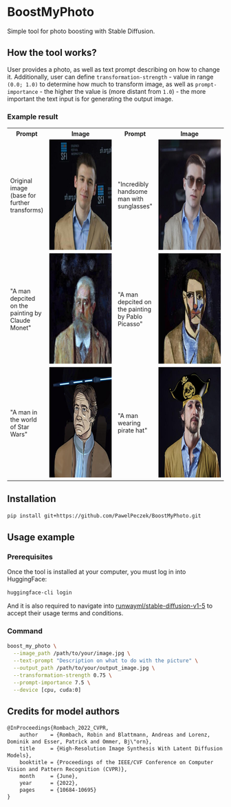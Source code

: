 # BoostMyPhoto
Simple tool for photo boosting with Stable Diffusion.

## How the tool works?
User provides a photo, as well as text prompt describing on how to change it. Additionally, user
can define `transformation-strength` - value in range `(0.0; 1.0)` to determine how much to
transform image, as well as `prompt-importance` - the higher the value is (more distant from `1.0`) -
the more important the text input is for generating the output image.

### Example result

<table>
  <tr>
    <th>Prompt</th>
    <th>Image</th>
    <th>Prompt</th>
    <th>Image</th>
  </tr>
  <tr>
    <td width="15%">Original image (base for further transforms)</td>
    <td width="35%"><img src="./assets/pawel.jpg" height=256px width=256px /></td>
    <td width="15%">"Incredibly handsome man with sunglasses"</td>
    <td width="35%"><img src="./assets/handsome.jpg" height=256px width=256px /></td>
   </tr>
  <tr>
    <td>"A man depcited on the painting by Claude Monet"</td>
    <td><img src="./assets/claude_monet.jpg" height=256px width=256px /></td>
    <td>"A man depcited on the painting by Pablo Picasso"</td>
    <td><img src="./assets/pablo_picasso.jpg" height=256px width=256px /></td>
  </tr>
  <tr>
    <td>"A man in the world of Star Wars"</td>
    <td><img src="./assets/star_wars.jpg" height=256px width=256px /></td>
    <td>"A man wearing pirate hat"</td>
    <td><img src="./assets/pirate_hat.jpg" height=256px width=256px /></td>
  </tr>
</table>



## Installation
```bash
pip install git+https://github.com/PawelPeczek/BoostMyPhoto.git
```

## Usage example


### Prerequisites
Once the tool is installed at your computer, you must log in into HuggingFace:
```bash
huggingface-cli login
```
And it is also required to navigate into
[runwayml/stable-diffusion-v1-5](https://huggingface.co/runwayml/stable-diffusion-v1-5) to accept
their usage terms and conditions.

### Command
```bash
boost_my_photo \
  --image_path /path/to/your/image.jpg \
  --text-prompt "Description on what to do with the picture" \
  --output_path /path/to/your/output_image.jpg \
  --transformation-strength 0.75 \
  --prompt-importance 7.5 \
  --device [cpu, cuda:0]
```


## Credits for model authors
```
@InProceedings{Rombach_2022_CVPR,
    author    = {Rombach, Robin and Blattmann, Andreas and Lorenz, Dominik and Esser, Patrick and Ommer, Bj\"orn},
    title     = {High-Resolution Image Synthesis With Latent Diffusion Models},
    booktitle = {Proceedings of the IEEE/CVF Conference on Computer Vision and Pattern Recognition (CVPR)},
    month     = {June},
    year      = {2022},
    pages     = {10684-10695}
}
```
